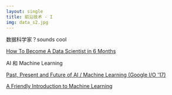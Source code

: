 ```yaml
---
layout: single
title: 前沿技术 - I
img: data_s2.jpg
---
```


数据科学家？sounds cool

[How To Become A Data Scientist in 6 Months](https://www.youtube.com/watch?v=aio6wCCwHSc)

AI 和 Machine Learning

[Past, Present and Future of AI / Machine Learning (Google I/O '17)](https://www.youtube.com/watch?v=0ueamFGdOpA)

[A Friendly Introduction to Machine Learning](https://www.youtube.com/watch?v=IpGxLWOIZy4)



